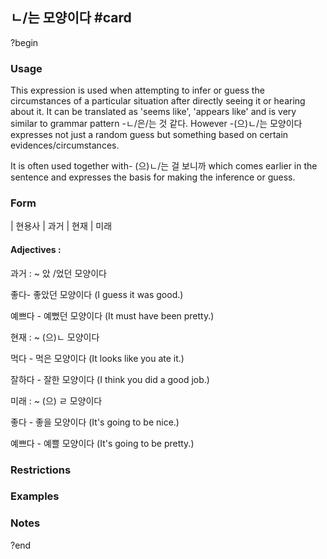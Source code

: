 ## ㄴ/는 모양이다 #card
?begin
### Usage
This expression is used when attempting to infer or guess the circumstances of a particular situation after directly seeing it or hearing about it. It can be translated as 'seems like', 'appears like' and is very similar to grammar pattern -ㄴ/은/는 것 같다. However -(으)ㄴ/는 모양이다 expresses not just a random guess but something based on certain evidences/circumstances.

It is often used together with- (으)ㄴ/는 걸 보니까 which comes earlier in the sentence and expresses the basis for making the inference or guess.
### Form
| 현용사 | 과거 | 현재 | 미래
#### Adjectives :

과거 : ~ 았 /었던 모양이다

좋다- 좋았던 모양이다 (I guess it was good.)

예쁘다 - 예뻤던 모양이다 (It must have been pretty.)

현재 : ~ (으)ㄴ 모양이다
  
먹다 - 먹은 모양이다 (It looks like you ate it.)

잘하다 - 잘한 모양이다 (I think you did a good job.)

미래 : ~ (으) ㄹ 모양이다

좋다 - 좋을 모양이다 (It's going to be nice.)

예쁘다 - 예쁠 모양이다 (It's going to be pretty.)
### Restrictions
### Examples
### Notes
?end
